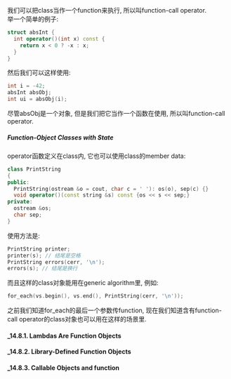 我们可以把class当作一个function来执行, 所以叫function-call operator.  
举一个简单的例子:
```cpp
struct absInt {
  int operator()(int x) const {
    return x < 0 ? -x : x;
  }
}
```
然后我们可以这样使用:
```cpp
int i = -42;
absInt absObj;
int ui = absObj(i);
```
尽管absObj是一个对象, 但是我们把它当作一个函数在使用, 所以叫function-call operator.

##### Function-Object Classes with State

operator函数定义在class内, 它也可以使用class的member data:
```cpp
class PrintString
{
public:
  PrintString(ostream &o = cout, char c = ' '): os(o), sep(c) {}
  void operator()(const string &s) const {os << s << sep;}
private:
  ostream &os;
  char sep;
}
```
使用方法是:
```cpp
PrintString printer;
printer(s); // 结尾是空格
PrintString errors(cerr, '\n');
errors(s); // 结尾是换行
```

而且这样的class对象能用在generic algorithm里, 例如:
```cpp
for_each(vs.begin(), vs.end(), PrintString(cerr, '\n'));
```
之前我们知道for_each的最后一个参数传function, 现在我们知道含有function-call operator的class对象也可以用在这样的场景里.

#### _14.8.1. Lambdas Are Function Objects

#### _14.8.2. Library-Defined Function Objects

#### _14.8.3. Callable Objects and function